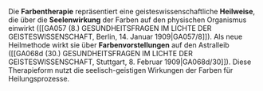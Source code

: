 
Die **Farbentherapie** repräsentiert eine geisteswissenschaftliche **Heilweise**, die über die **Seelenwirkung** der Farben auf den physischen Organismus einwirkt ([[GA057 (8.) GESUNDHEITSFRAGEN IM LICHTE DER GEISTESWISSENSCHAFT, Berlin, 14. Januar 1909|GA057/8]]). Als neue Heilmethode wirkt sie über **Farbenvorstellungen** auf den Astralleib ([[GA068d (30.) GESUNDHEITSFRAGEN IM LICHTE DER GEISTESWISSENSCHAFT, Stuttgart, 8. Februar 1909|GA068d/30]]). Diese Therapieform nutzt die seelisch-geistigen Wirkungen der Farben für Heilungsprozesse.
